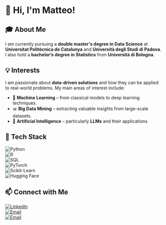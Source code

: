 # 👋 Hi, I'm Matteo!

## 🎓 About Me  
I am currently pursuing a **double master's degree in Data Science** at **Universitat Politècnica de Catalunya** and **Università degli Studi di Padova**.  
I also hold a **bachelor’s degree in Statistics** from **Università di Bologna**.  

## 💡 Interests  
I am passionate about **data-driven solutions** and how they can be applied to real-world problems. My main areas of interest include:  
- 🤖 **Machine Learning** – from classical models to deep learning techniques.  
- 📊 **Big Data Mining** – extracting valuable insights from large-scale datasets.  
- 🧠 **Artificial Intelligence** – particularly **LLMs** and their applications 

## 🔧 Tech Stack  
![Python](https://img.shields.io/badge/Python-3776AB?style=flat-square&logo=python&logoColor=white)  
![R](https://img.shields.io/badge/R-276DC3?style=flat-square&logo=r&logoColor=white)  
![SQL](https://img.shields.io/badge/SQL-4479A1?style=flat-square&logo=postgresql&logoColor=white)   
![PyTorch](https://img.shields.io/badge/PyTorch-EE4C2C?style=flat-square&logo=pytorch&logoColor=white)  
![Scikit-Learn](https://img.shields.io/badge/Scikit--Learn-F7931E?style=flat-square&logo=scikit-learn&logoColor=white)  
![Hugging Face](https://img.shields.io/badge/Hugging%20Face-FFD700?style=flat-square&logo=huggingface&logoColor=black)  

## 📫 Connect with Me  
[![LinkedIn](https://img.shields.io/badge/LinkedIn-Connect-blue?style=flat-square&logo=linkedin)](https://www.linkedin.com/in/matteo-mazzini-733412268/)  
[![Email](https://img.shields.io/badge/Email-Contact%20Me-red?style=flat-square&logo=gmail)](mailto:matteo.mazzini@studenti.unipd.it)  
[![Email](https://img.shields.io/badge/Email-Contact%20Me-red?style=flat-square&logo=gmail)](mailto:matteo.mazzini@estudiantat.upc.edu)  
